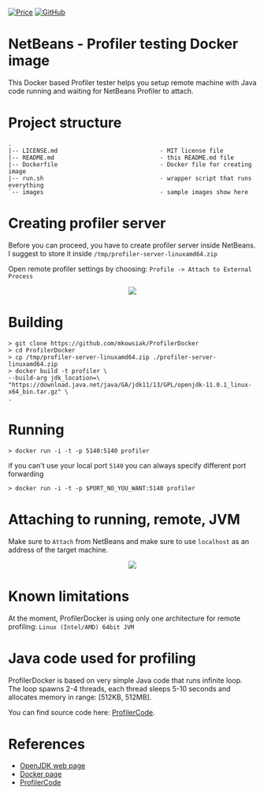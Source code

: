 [![Price](https://img.shields.io/badge/price-FREE-0098f7.svg)](https://github.com/mkowsiak/ProfilerDocker/blob/master/LICENSE.md)
[![GitHub](https://img.shields.io/github/license/mashape/apistatus.svg)](https://github.com/mkowsiak/ProfilerDocker/blob/master/LICENSE.md)
# NetBeans - Profiler testing Docker image

This Docker based Profiler tester helps you setup remote machine with Java code running and waiting for NetBeans Profiler to attach.

# Project structure

    .
    |-- LICENSE.md                             - MIT license file
    |-- README.md                              - this README.md file
    |-- Dockerfile                             - Docker file for creating image
    |-- run.sh                                 - wrapper script that runs everything
    `-- images                                 - sample images show here

# Creating profiler server

Before you can proceed, you have to create profiler server inside NetBeans. I suggest to store it inside `/tmp/profiler-server-linuxamd64.zip`

Open remote profiler settings by choosing: `Profile -> Attach to External Process`

<p align="center">
  <img src="https://github.com/mkowsiak/ProfilerDocker/blob/master/images/profiler_pack.png?raw=true">
</p>

# Building

    > git clone https://github.com/mkowsiak/ProfilerDocker
    > cd ProfilerDocker
    > cp /tmp/profiler-server-linuxamd64.zip ./profiler-server-linuxamd64.zip
    > docker build -t profiler \
    --build-arg jdk_location=\
    "https://download.java.net/java/GA/jdk11/13/GPL/openjdk-11.0.1_linux-x64_bin.tar.gz" \
    .

# Running

    > docker run -i -t -p 5140:5140 profiler

if you can't use your local port `5140` you can always specify different port forwarding

    > docker run -i -t -p $PORT_NO_YOU_WANT:5140 profiler

# Attaching to running, remote, JVM

Make sure to `Attach` from NetBeans and make sure to use `localhost` as an address of the target machine.

<p align="center">
  <img src="https://github.com/mkowsiak/ProfilerDocker/blob/master/images/netbeans_attach.png?raw=true">
</p>

# Known limitations

At the moment, ProfilerDocker is using only one architecture for remote profiling: `Linux (Intel/AMD) 64bit JVM`

# Java code used for profiling

ProfilerDocker is based on very simple Java code that runs infinite loop. The loop spawns 2-4 threads, each thread sleeps 5-10 seconds and allocates memory in range: [512KB, 512MB].

You can find source code here: <a href="https://github.com/mkowsiak/ProfilerCode">ProfilerCode</a>.

# References

- [OpenJDK web page](https://openjdk.java.net)
- [Docker page](https://www.docker.com)
- [ProfilerCode](https://github.com/mkowsiak/ProfilerCode)
